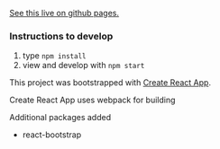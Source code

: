 [See this live on github pages.](https://evfrenkel.github.io/omdb-movie-manager)

### Instructions to develop
1. type `npm install`
2. view and develop with `npm start`

This project was bootstrapped with [Create React App](https://github.com/facebookincubator/create-react-app).

Create React App uses webpack for building

Additional packages added
* react-bootstrap
